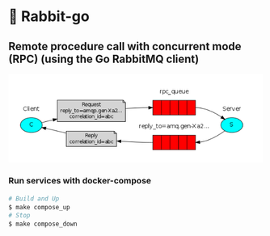 # 🐰 Rabbit-go
## Remote procedure call with concurrent mode  (RPC) (using the Go RabbitMQ client)
<img src="./assets/2022-07-20_17-25.png">

### Run services with docker-compose
```bash
# Build and Up
$ make compose_up
# Stop
$ make compose_down
```